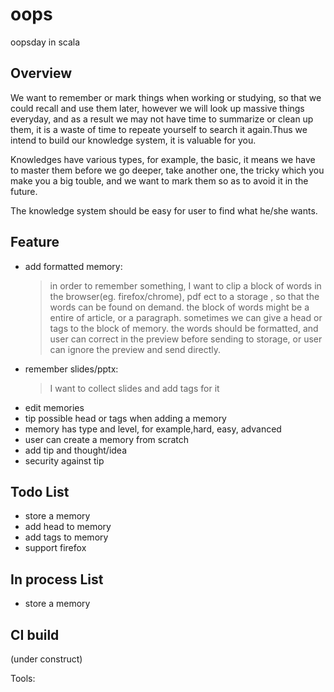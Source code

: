 oops
====

oopsday in scala


Overview
--------

We want to remember or mark things when working or studying, so that we could recall and use them later, however we will look up massive things everyday, and as a result we may not have time to summarize or clean up them, it is a waste of time to repeate yourself to search it again.Thus we intend to build our knowledge system, it is valuable for you.

Knowledges have various types, for example, the basic, it means we have to master them before we go deeper, take another one, the tricky which you make you a big touble, and we want to mark them so as to avoid it in the future.

The knowledge system should be easy for user to find what he/she wants.


Feature
-------
* add formatted memory:
  > in order to remember something, I want to clip a block of words in the browser(eg. firefox/chrome), pdf ect to a storage , so that the words can be found on demand. 
  > the block of words might be a entire of article, or a paragraph. sometimes we can give a head or tags to the block of memory.
  > the words should be formatted, and user can correct in the preview before sending to storage, or user can ignore the preview and send directly.
* remember slides/pptx:
  > I want to collect slides and add tags for it
* edit memories
* tip possible head or tags when adding a memory
* memory has type and level, for example,hard, easy, advanced
* user can create a memory from scratch
* add tip and thought/idea
* security against tip

Todo List
---------
* store a memory
* add head to memory
* add tags to memory
* support firefox

In process List
---------------
* store a memory


CI build
--------

(under construct)


Tools:


